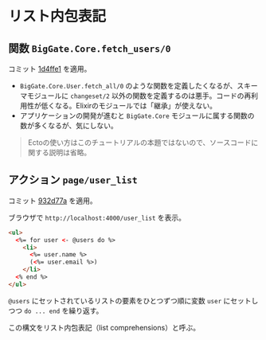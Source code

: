 # リスト内包表記

## 関数 `BigGate.Core.fetch_users/0`

コミット [1d4ffe1](https://github.com/oiax/ex_phx_tutorials/commit/1d4ffe130dd8251c3c3d6249498636d57c30309b) を適用。

* `BigGate.Core.User.fetch_all/0` のような関数を定義したくなるが、スキーマモジュールに `changeset/2` 以外の関数を定義するのは悪手。コードの再利用性が低くなる。Elixirのモジュールでは「継承」が使えない。
* アプリケーションの開発が進むと `BigGate.Core` モジュールに属する関数の数が多くなるが、気にしない。

> Ectoの使い方はこのチュートリアルの本題ではないので、ソースコードに関する説明は省略。

## アクション `page/user_list`

コミット [932d77a](https://github.com/oiax/ex_phx_tutorials/commit/932d77a70a0f3b4b0e6cbb18dac4ef4cb916372d) を適用。

ブラウザで `http://localhost:4000/user_list` を表示。

```html
<ul>
  <%= for user <- @users do %>
    <li>
      <%= user.name %>
      (<%= user.email %>)
    </li>
  <% end %>
</ul>
```

`@users` にセットされているリストの要素をひとつずつ順に変数 `user` にセットしつつ `do ... end` を繰り返す。

この構文をリスト内包表記（list comprehensions）と呼ぶ。
